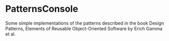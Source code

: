 # PatternsConsole
Some simple implementations of the patterns described in the book Design Patterns, Elements of Reusable Object-Oriented Software by Erich Gamma et al.
